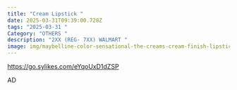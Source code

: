 ```yaml
---
title: "Cream Lipstick "
date: 2025-03-31T09:39:00.728Z
tags: "2025-03-31 "
Category: "OTHERS "
description: "2XX (REG- 7XX) WALMART "
image: img/maybelline-color-sensational-the-creams-cream-finish-lipstick-makeup-blissful-berry-0-15-oz_38e3a527-65d7-4e90-b07b-b8a21da6e637.52efbf0ecb8ca48e6087ecf506285bf2.webp
---
```

<!--StartFragment-->

https://go.sylikes.com/eYqoUxD1dZSP

<!--EndFragment--> AD